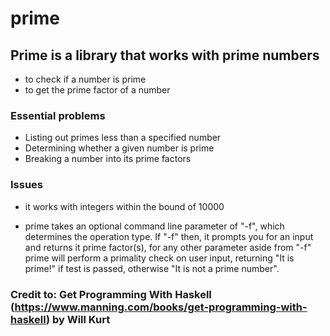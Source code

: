 # prime
## Prime is a library that works with prime numbers
- to check if a number is prime
- to get the prime factor of a number

### Essential problems
- Listing out primes less than a specified number
- Determining whether a given number is prime
- Breaking a number into its prime factors

### Issues
- it works with integers within the bound of 10000

- prime takes an optional command line parameter of "-f", which determines the operation type. If "-f" then, it prompts you for an input and returns
it prime factor(s), for any other parameter aside from "-f" prime will perform a primality check on user input, returning "It is prime!" if test is passed, otherwise "It is not a prime number".

### Credit to: Get Programming With Haskell (https://www.manning.com/books/get-programming-with-haskell) by Will Kurt